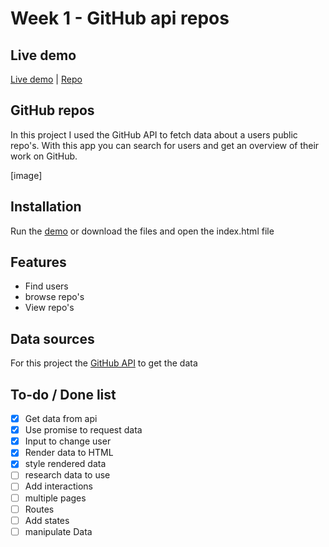 # Week 1 - GitHub api repos


<!-- Add a link to your live demo in GitHub Pages 🌐-->
## Live demo
[Live demo](https://dorusth.github.io/web-app-from-scratch-18-19/week1/) | [Repo](https://github.com/dorusth/web-app-from-scratch-18-19/tree/master/week1)

<!-- ☝️ replace this description with a description of your own work -->
## GitHub repos
In this project I used the GitHub API to fetch data about a users public repo's.
With this app you can search for users and get an overview of their work on GitHub.

<!-- Add a nice image here at the end of the week, showing off your shiny frontend 📸 -->
[image]

<!-- Maybe a table of contents here? 📚 -->

<!-- How about a section that describes how to install this project? 🤓 -->
## Installation
Run the [demo](https://dorusth.github.io/web-app-from-scratch-18-19/week1/) or download the files and open the index.html file

<!-- ...but how does one use this project? What are its features 🤔 -->
## Features
- Find users
- browse repo's
- View repo's


<!-- What external data source is featured in your project and what are its properties 🌠 -->
## Data sources
For this project the [GitHub API](https://developer.github.com/v3/) to get the data

<!-- Maybe a checklist of done stuff and stuff still on your wishlist? ✅ -->
## To-do / Done list
- [x] Get data from api
- [x] Use promise to request data
- [x] Input to change user
- [x] Render data to HTML
- [x] style rendered data
- [ ] research data to use
- [ ] Add interactions
- [ ] multiple pages
- [ ] Routes
- [ ] Add states
- [ ] manipulate Data

<!-- How about a license here? 📜 (or is it a licence?) 🤷 -->
